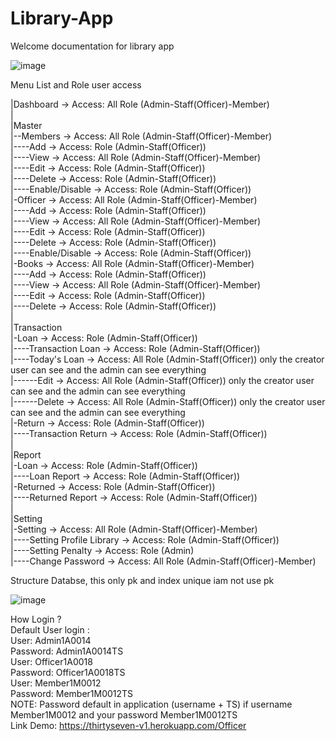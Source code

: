 # Library-App
Welcome documentation for library app

![image](https://user-images.githubusercontent.com/77251566/124684403-40c7f000-def9-11eb-99d1-f8a8e2d0399f.png)


Menu List and Role user access

|Dashboard    -> Access: All Role (Admin-Staff(Officer)-Member) <br/>
|<br/>
|Master <br/>
|--Members    -> Access: All Role (Admin-Staff(Officer)-Member) <br/>
|----Add      -> Access: Role (Admin-Staff(Officer)) <br/>
|----View     -> Access: All Role (Admin-Staff(Officer)-Member) <br/>
|----Edit     -> Access: Role (Admin-Staff(Officer)) <br/>
|----Delete   -> Access: Role (Admin-Staff(Officer)) <br/>
|----Enable/Disable     -> Access: Role (Admin-Staff(Officer)) <br/>
|-Officer     -> Access: All Role (Admin-Staff(Officer)-Member) <br/>
|----Add      -> Access: Role (Admin-Staff(Officer)) <br/>
|----View     -> Access: All Role (Admin-Staff(Officer)-Member) <br/>
|----Edit     -> Access: Role (Admin-Staff(Officer)) <br/>
|----Delete   -> Access: Role (Admin-Staff(Officer)) <br/>
|----Enable/Disable     -> Access: Role (Admin-Staff(Officer)) <br/>
|-Books       -> Access: All Role (Admin-Staff(Officer)-Member) <br/>
|----Add      -> Access: Role (Admin-Staff(Officer)) <br/>
|----View     -> Access: All Role (Admin-Staff(Officer)-Member) <br/>
|----Edit     -> Access: Role (Admin-Staff(Officer)) <br/>
|----Delete   -> Access: Role (Admin-Staff(Officer)) <br/>
|<br/>
|Transaction <br/>
|-Loan        -> Access: Role (Admin-Staff(Officer)) <br/>
|----Transaction Loan      -> Access: Role (Admin-Staff(Officer)) <br/>
|----Today's Loan     -> Access: All Role (Admin-Staff(Officer)) only the creator user can see and the admin can see everything <br/>
|------Edit     -> Access: All Role (Admin-Staff(Officer)) only the creator user can see and the admin can see everything <br/>
|------Delete     -> Access: All Role (Admin-Staff(Officer)) only the creator user can see and the admin can see everything <br/>
|-Return      -> Access: Role (Admin-Staff(Officer)) <br/>
|----Transaction Return      -> Access: Role (Admin-Staff(Officer)) <br/>
|<br/>
|Report <br/>
|-Loan        -> Access: Role (Admin-Staff(Officer)) <br/>
|----Loan Report      -> Access: Role (Admin-Staff(Officer)) <br/>
|-Returned    -> Access: Role (Admin-Staff(Officer)) <br/>
|----Returned Report      -> Access: Role (Admin-Staff(Officer)) <br/>
|<br/>
|Setting <br/>
|-Setting      -> Access: All Role (Admin-Staff(Officer)-Member) <br/>
|----Setting Profile Library      -> Access: Role (Admin-Staff(Officer)) <br/>
|----Setting Penalty      -> Access: Role (Admin) <br/>
|----Change Password      -> Access: All Role (Admin-Staff(Officer)-Member) <br/>



Structure Databse, this only pk and index unique iam not use pk

![image](https://user-images.githubusercontent.com/77251566/124686783-e67d5e00-defd-11eb-858f-785989e17f85.png)


How Login ? </br>
Default User login :</br>
User: Admin1A0014 </br>
Password: Admin1A0014TS </br>
User: Officer1A0018 </br>
Password: Officer1A0018TS </br>
User: Member1M0012 </br>
Password: Member1M0012TS </br>
NOTE: Password default in application (username + TS) if username Member1M0012 and your password Member1M0012TS </br>
Link Demo: https://thirtyseven-v1.herokuapp.com/Officer
